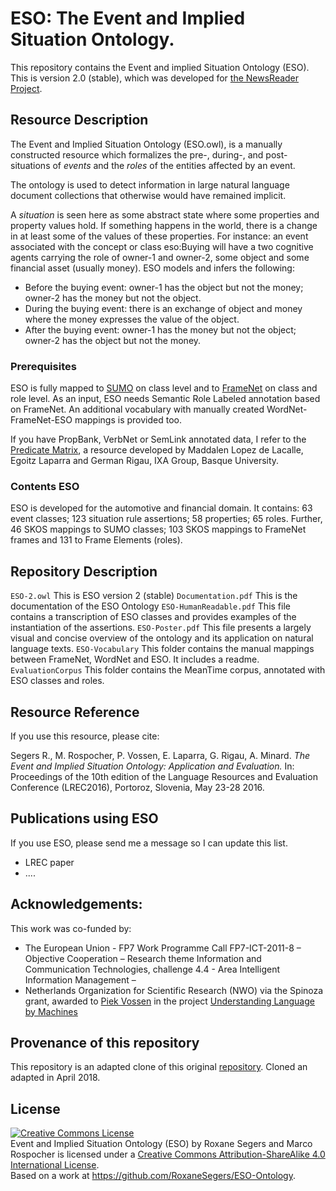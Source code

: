 # ESO: The Event and Implied Situation Ontology.  

This repository contains the Event and implied Situation Ontology (ESO). 
This is version 2.0 (stable), which was developed for [the NewsReader Project](http://www.newsreader-project.eu/).

## Resource Description
The Event and Implied Situation Ontology (ESO.owl), is a manually constructed resource which formalizes 
the pre-, during-, and post-situations of *events* and the *roles* of the entities affected by an event. 

The ontology is used to detect information in large natural language document collections that otherwise would 
have remained implicit. 

A *situation* is seen here as some abstract state where some properties and property values hold. 
If something happens in the world, there is a change in at least some of the values of these properties.
For instance: an event associated with the concept or class eso:Buying will have a two cognitive agents carrying the role of
owner-1 and owner-2, some object and some financial asset (usually money). ESO models and infers the following:

* Before the buying event: owner-1 has the object but not the money; owner-2 has the money but not the object.
* During the buying event: there is an exchange of object and money where the money expresses the value of the object.
* After the buying event: owner-1 has the money but not the object; owner-2 has the object but not the money.

### Prerequisites
ESO is fully mapped to [SUMO](http://www.adampease.org/OP/) on class level and to [FrameNet](https://framenet.icsi.berkeley.edu/fndrupal/) on class and role level. 
As an input, ESO needs Semantic Role Labeled annotation based on FrameNet. An additional vocabulary with manually created WordNet-FrameNet-ESO 
mappings is provided too.

If you have PropBank, VerbNet or SemLink annotated data, I refer to the [Predicate Matrix](http://adimen.si.ehu.es/web/PredicateMatrix), 
a resource developed by Maddalen Lopez de Lacalle, Egoitz Laparra and German Rigau, IXA Group, Basque University.

### Contents ESO

ESO is developed for the automotive and financial domain. It contains: 63 event classes; 123 situation rule assertions;
58 properties; 65 roles. Further, 46 SKOS mappings to SUMO classes; 103 SKOS mappings to FrameNet frames and 131 to Frame Elements (roles).


## Repository Description

`ESO-2.owl` This is ESO version 2 (stable)
`Documentation.pdf` This is the documentation of the ESO Ontology
`ESO-HumanReadable.pdf` This file contains a transcription of ESO classes and provides examples of the instantiation of the assertions.
`ESO-Poster.pdf` This file presents a largely visual and concise overview of the ontology and its application on natural language texts.
`ESO-Vocabulary` This folder contains the manual mappings between FrameNet, WordNet and ESO. It includes a readme.
`EvaluationCorpus` This folder contains the MeanTime corpus, annotated with ESO classes and roles.



## Resource Reference
If you use this resource, please cite:

Segers R., M. Rospocher, P. Vossen, E. Laparra, G. Rigau, A. Minard. *The Event and Implied Situation Ontology: Application and Evaluation.* 
In: Proceedings of the 10th edition of the Language Resources and Evaluation Conference (LREC2016), 
Portoroz, Slovenia, May 23-28 2016. 




## Publications using ESO

If you use ESO, please send me a message so I can update this list.

* LREC paper
* ....


## Acknowledgements:
This work was co-funded by:
- The European Union - FP7 Work Programme Call FP7-ICT-2011-8 – Objective Cooperation – Research theme 
Information and Communication Technologies, challenge 4.4 - Area Intelligent Information Management – 
- Netherlands Organization for Scientific Research (NWO) via the Spinoza grant, 
awarded to [Piek Vossen](http://vossen.info/) in the project [Understanding Language by Machines](http://www.understandinglanguagebymachines.org/)

## Provenance of this repository
This repository is an adapted clone of this original [repository](https://github.com/newsreader/eso-and-ceo).
Cloned an adapted in April 2018.

## License

<a rel="license" href="http://creativecommons.org/licenses/by-sa/4.0/"><img alt="Creative Commons License" style="border-width:0" src="https://i.creativecommons.org/l/by-sa/4.0/88x31.png" /></a><br /><span xmlns:dct="http://purl.org/dc/terms/" property="dct:title">Event and Implied Situation Ontology (ESO)</span> by <span xmlns:cc="http://creativecommons.org/ns#" property="cc:attributionName">Roxane Segers and Marco Rospocher</span> is licensed under a <a rel="license" href="http://creativecommons.org/licenses/by-sa/4.0/">Creative Commons Attribution-ShareAlike 4.0 International License</a>.<br />Based on a work at <a xmlns:dct="http://purl.org/dc/terms/" href="https://github.com/RoxaneSegers/ESO-Ontology" rel="dct:source">https://github.com/RoxaneSegers/ESO-Ontology</a>.


